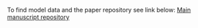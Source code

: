 To find model data and the paper repository see link below:
[Main manuscript repository](https://github.com/guidov/Vettoretti_et_al_2022-NG)


